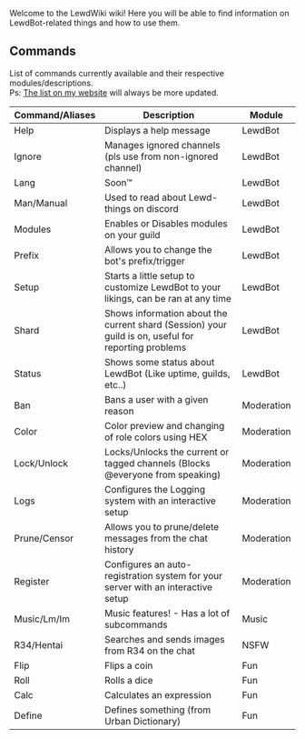 Welcome to the LewdWiki wiki!
Here you will be able to find information on LewdBot-related things and how to use them.

## Commands
List of commands currently available and their respective modules/descriptions.<br>
Ps: [The list on my website](https://notfab.net/LewdBot) will always be more updated.

| Command/Aliases | Description                                                | Module  |
|-----------------|------------------------------------------------------------|---------|
| Help            | Displays a help message                                    | LewdBot |
| Ignore          | Manages ignored channels (pls use from non-ignored channel)| LewdBot |
| Lang            | Soon:tm:                                                   | LewdBot |
| Man/Manual      | Used to read about Lewd-things on discord                  | LewdBot |
| Modules         | Enables or Disables modules on your guild                  | LewdBot |
| Prefix          | Allows you to change the bot's prefix/trigger              | LewdBot |
| Setup           | Starts a little setup to customize LewdBot to your likings, can be ran at any time | LewdBot |
| Shard           | Shows information about the current shard (Session) your guild is on, useful for reporting problems | LewdBot |
| Status          | Shows some status about LewdBot (Like uptime, guilds, etc..) | LewdBot |
| Ban             | Bans a user with a given reason                            | Moderation |
| Color           | Color preview and changing of role colors using HEX        | Moderation |
| Lock/Unlock     | Locks/Unlocks the current or tagged channels (Blocks @everyone from speaking) | Moderation |
| Logs            | Configures the Logging system with an interactive setup    | Moderation |
| Prune/Censor    | Allows you to prune/delete messages from the chat history  | Moderation |
| Register        | 	Configures an auto-registration system for your server with an interactive setup | Moderation |
| Music/Lm/Im     | Music features! - Has a lot of subcommands                 | Music |
| R34/Hentai      | Searches and sends images from R34 on the chat             | NSFW |
| Flip            | Flips a coin                                               | Fun     |
| Roll            | Rolls a dice                                               | Fun     |
| Calc            | Calculates an expression                                   | Fun     |
| Define          | Defines something (from Urban Dictionary)                  | Fun     |